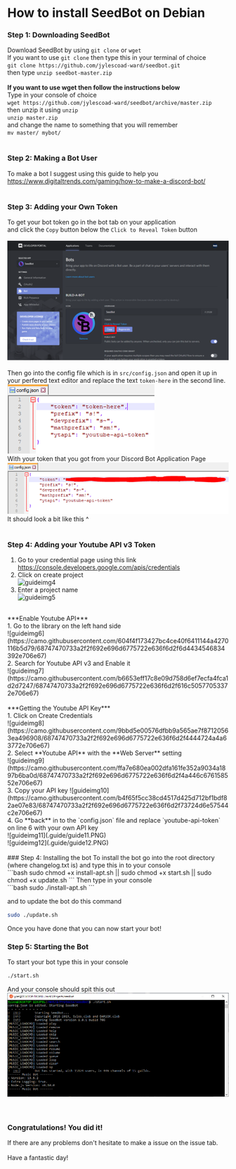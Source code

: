 # How to install SeedBot on Debian<br>
### Step 1: Downloading SeedBot<br>
Download SeedBot by using  `git clone` or `wget`<br>
If you want to use `git clone` then type this in your terminal of choice<br>
`git clone https://github.com/jylescoad-ward/seedbot.git`<br>
then type
`unzip seedbot-master.zip`<br>
<br>
**If you want to use wget then follow the instructions below**<br>
Type in your console of choice<br>
`wget https://github.com/jylescoad-ward/seedbot/archive/master.zip`<br>
then unzip it using `unzip`<br>
`unzip master.zip`<br>
and change the name to something that you will remember<br>
`mv master/ mybot/`<br>
<br>
### Step 2: Making a Bot User
To make a bot I suggest using this guide to help you<br>
https://www.digitaltrends.com/gaming/how-to-make-a-discord-bot/<br>
<br>
### Step 3: Adding your Own Token
To get your bot token go in the bot tab on your application<br>
and click the `Copy` button below the `Click to Reveal Token` button<br>
<br>
![guideimg1](.guide/guide1.png)<br>
<br>
Then go into the config file which is in `src/config.json` and open it up in your perfered text editor and replace the text `token-here` in the second line.<br>
![guideimg2](.guide/guide2.PNG)<br>
With your token that you got from your Discord Bot Application Page<br>
![guideimg3](.guide/guide3.PNG)<br>
It should look a bit like this ^<br>
<br>
### Step 4: Adding your Youtube API v3 Token
1. Go to your credential page using this link<br>
https://console.developers.google.com/apis/credentials<br>
2. Click on create project<br>
![guideimg4](https://camo.githubusercontent.com/30ff035db58df1a1ea1500ef8c3baf4fb2f029fc/68747470733a2f2f692e696d6775722e636f6d2f494446627957452e706e67)<br>
3. Enter a project name<br>
![guideimg5](https://camo.githubusercontent.com/d9d9b9920d9b494dfe3b947824e9e7a0628514b0/68747470733a2f2f692e696d6775722e636f6d2f434e71353051442e706e67)<br>
<br>
***Enable Youtube API***<br>
1. Go to the library on the left hand side<br>
![guideimg6](https://camo.githubusercontent.com/604f4f173427bc4ce40f6411144a4270116b5d79/68747470733a2f2f692e696d6775722e636f6d2f6d4434546834392e706e67)<br>
2. Search for Youtube API v3 and Enable it<br>
![guideimg7](https://camo.githubusercontent.com/b6653eff17c8e09d758d6ef7ecfa4fca1d2d7247/68747470733a2f2f692e696d6775722e636f6d2f616c50577053372e706e67)<br>
<br>
***Getting the Youtube API Key***<br>
1. Click on Create Credentials<br>
![guideimg8](https://camo.githubusercontent.com/9bbd5e00576dfbb9a565ae7f87120563ea496908/68747470733a2f2f692e696d6775722e636f6d2f4444724a4a63772e706e67)<br>
2. Select **Youtube API** with the **Web Server** setting<br>
![guideimg9](https://camo.githubusercontent.com/ffa7e680ea002dfa161fe352a9034a1897b6ba0d/68747470733a2f2f692e696d6775722e636f6d2f4a446c676158552e706e67)<br>
3. Copy your API key
![guideimg10](https://camo.githubusercontent.com/b4f65f5cc38cd4517d425d712bf1bdf82ae07e83/68747470733a2f2f692e696d6775722e636f6d2f73724d6e57544c2e706e67)<br>
4. Go **back** in to the `config.json` file and replace `youtube-api-token` on line 6 with your own API key<br>
![guideimg11](.guide/guide11.PNG)<br>
![guideimg12](.guide/guide12.PNG)<br>
<br>
### Step 4: Installing the bot
To install the bot go into the root directory (where changelog.txt is) and type this in to your console<br>
```bash
sudo chmod +x install-apt.sh || sudo chmod +x start.sh || sudo chmod +x update.sh
```
Then type in your console<br>
```bash
sudo ./install-apt.sh
```

and to update the bot do this command<br>
```bash
sudo ./update.sh
```

Once you have done that you can now start your bot!

### Step 5: Starting the Bot
To start your bot type this in your console<br>
```bash
./start.sh
```
And your console should spit this out<br>
![guide13](.guide/guide13.PNG)<br>
<br>
<br>
### Congratulations! You did it!
If there are any problems don't hesitate to make a issue on the issue tab.<br>
<br>
Have a fantastic day!
